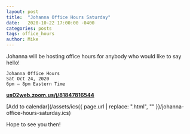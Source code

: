 ```yaml
---
layout: post
title:  "Johanna Office Hours Saturday"
date:   2020-10-22 17:00:00 -0400
categories: posts
tags: office_hours
author: Mike
---
```

Johanna will be hosting office hours for anybody who would like to say hello!

	Johanna Office Hours
	Sat Oct 24, 2020
	6pm – 8pm Eastern Time
	
**[us02web.zoom.us/j/81847816544](https://us02web.zoom.us/j/81847816544)**

[Add to calendar](/assets/ics{{ page.url | replace: ".html", "" }}/johanna-office-hours-saturday.ics)

Hope to see you then!
